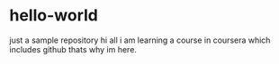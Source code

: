 # hello-world
just a sample repository
hi all
i am learning a course in coursera which includes github thats why im here.
